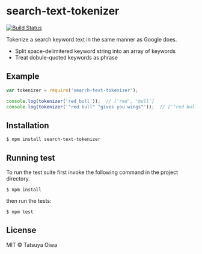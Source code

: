 # search-text-tokenizer

[![Build Status](https://travis-ci.org/tatsuyaoiw/search-text-tokenizer.svg?branch=master)](https://travis-ci.org/tatsuyaoiw/search-text-tokenizer)

Tokenize a search keyword text in the same manner as Google does.

- Split space-delimitered keyword string into an array of keywords
- Treat dobule-quoted keywords as phrase

## Example

```js
var tokenizer = require('search-text-tokenizer');

console.log(tokenizer('red bull'));  // ['red', 'bull']
console.log(tokenizer('"red bull" "gives you wings"'));  // ['"red bull"', '"gives you wings"']
```

## Installation

```
$ npm install search-text-tokenizer
```

## Running test

To run the test suite first invoke the following command in the project directory.

```
$ npm install
```

then run the tests:

```
$ npm test
```

## License

MIT © Tatsuya Oiwa
